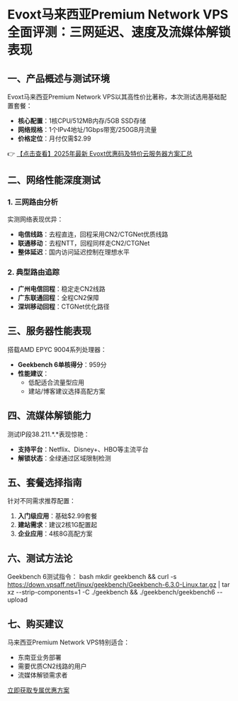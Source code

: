 # Evoxt马来西亚Premium Network VPS全面评测：三网延迟、速度及流媒体解锁表现

## 一、产品概述与测试环境
Evoxt马来西亚Premium Network VPS以其高性价比著称，本次测试选用基础配置套餐：
- **核心配置**：1核CPU/512MB内存/5GB SSD存储
- **网络规格**：1个IPv4地址/1Gbps带宽/250GB月流量
- **价格定位**：月付仅需$2.99

👉 [【点击查看】2025年最新 Evoxt优惠码及特价云服务器方案汇总](https://bit.ly/evoxt)

## 二、网络性能深度测试
### 1. 三网路由分析
实测网络表现优异：
- **电信线路**：去程直连，回程采用CN2/CTGNet优质线路
- **联通移动**：去程NTT，回程同样走CN2/CTGNet
- **整体延迟**：国内访问延迟控制在理想水平

### 2. 典型路由追踪
- **广州电信回程**：稳定走CN2线路
- **广东联通回程**：全程CN2保障
- **深圳移动回程**：CTGNet优化路径

## 三、服务器性能表现
搭载AMD EPYC 9004系列处理器：
- **Geekbench 6单核得分**：959分
- **性能建议**：
  - 低配适合流量型应用
  - 建站/博客建议选择高配方案

## 四、流媒体解锁能力
测试IP段38.211.*.*表现惊艳：
- **支持平台**：Netflix、Disney+、HBO等主流平台
- **解锁状态**：全绿通过区域限制检测

## 五、套餐选择指南
针对不同需求推荐配置：
1. **入门级应用**：基础$2.99套餐
2. **建站需求**：建议2核1G配置起
3. **企业应用**：4核8G高配方案

## 六、测试方法论
Geekbench 6测试指令：
bash
mkdir geekbench && curl -s https://down.vpsaff.net/linux/geekbench/Geekbench-6.3.0-Linux.tar.gz | tar xz --strip-components=1 -C ./geekbench && ./geekbench/geekbench6 --upload

## 七、购买建议
马来西亚Premium Network VPS特别适合：
- 东南亚业务部署
- 需要优质CN2线路的用户
- 流媒体解锁需求者

[立即获取专属优惠方案](https://bit.ly/evoxt)